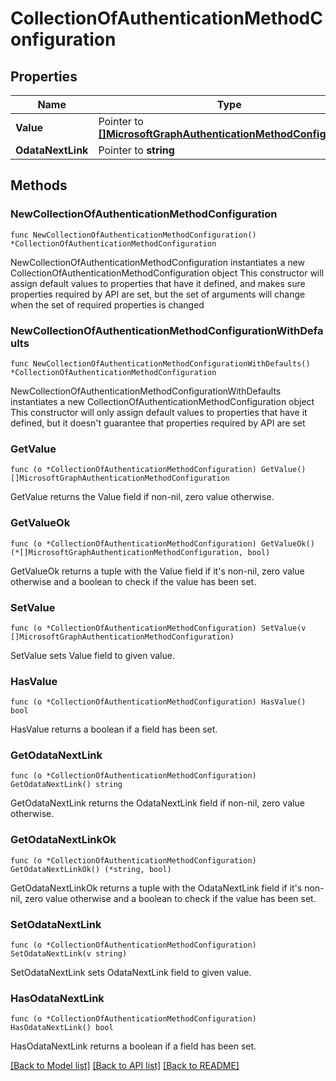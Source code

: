 # CollectionOfAuthenticationMethodConfiguration

## Properties

Name | Type | Description | Notes
------------ | ------------- | ------------- | -------------
**Value** | Pointer to [**[]MicrosoftGraphAuthenticationMethodConfiguration**](MicrosoftGraphAuthenticationMethodConfiguration.md) |  | [optional] 
**OdataNextLink** | Pointer to **string** |  | [optional] 

## Methods

### NewCollectionOfAuthenticationMethodConfiguration

`func NewCollectionOfAuthenticationMethodConfiguration() *CollectionOfAuthenticationMethodConfiguration`

NewCollectionOfAuthenticationMethodConfiguration instantiates a new CollectionOfAuthenticationMethodConfiguration object
This constructor will assign default values to properties that have it defined,
and makes sure properties required by API are set, but the set of arguments
will change when the set of required properties is changed

### NewCollectionOfAuthenticationMethodConfigurationWithDefaults

`func NewCollectionOfAuthenticationMethodConfigurationWithDefaults() *CollectionOfAuthenticationMethodConfiguration`

NewCollectionOfAuthenticationMethodConfigurationWithDefaults instantiates a new CollectionOfAuthenticationMethodConfiguration object
This constructor will only assign default values to properties that have it defined,
but it doesn't guarantee that properties required by API are set

### GetValue

`func (o *CollectionOfAuthenticationMethodConfiguration) GetValue() []MicrosoftGraphAuthenticationMethodConfiguration`

GetValue returns the Value field if non-nil, zero value otherwise.

### GetValueOk

`func (o *CollectionOfAuthenticationMethodConfiguration) GetValueOk() (*[]MicrosoftGraphAuthenticationMethodConfiguration, bool)`

GetValueOk returns a tuple with the Value field if it's non-nil, zero value otherwise
and a boolean to check if the value has been set.

### SetValue

`func (o *CollectionOfAuthenticationMethodConfiguration) SetValue(v []MicrosoftGraphAuthenticationMethodConfiguration)`

SetValue sets Value field to given value.

### HasValue

`func (o *CollectionOfAuthenticationMethodConfiguration) HasValue() bool`

HasValue returns a boolean if a field has been set.

### GetOdataNextLink

`func (o *CollectionOfAuthenticationMethodConfiguration) GetOdataNextLink() string`

GetOdataNextLink returns the OdataNextLink field if non-nil, zero value otherwise.

### GetOdataNextLinkOk

`func (o *CollectionOfAuthenticationMethodConfiguration) GetOdataNextLinkOk() (*string, bool)`

GetOdataNextLinkOk returns a tuple with the OdataNextLink field if it's non-nil, zero value otherwise
and a boolean to check if the value has been set.

### SetOdataNextLink

`func (o *CollectionOfAuthenticationMethodConfiguration) SetOdataNextLink(v string)`

SetOdataNextLink sets OdataNextLink field to given value.

### HasOdataNextLink

`func (o *CollectionOfAuthenticationMethodConfiguration) HasOdataNextLink() bool`

HasOdataNextLink returns a boolean if a field has been set.


[[Back to Model list]](../README.md#documentation-for-models) [[Back to API list]](../README.md#documentation-for-api-endpoints) [[Back to README]](../README.md)


